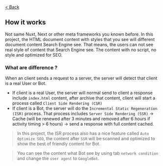 [< Back](../README.md)

## How it works

Not same Nuxt, Next or other meta frameworks you known before. In this project, the HTML document content with styles that you see will different document content Search Engine see. That means, the users can not see real style of content that Search Engine see. The content with no script, no style and optimized for SEO.

### What are difference ?

When an client sends a request to a server, the server will detect that client is a real User or Bot.

- If client is a real User, the server will normal send to client a response include `index.html` content, after archive that content, client will start a process called `Client Side Rendering (CSR)`
- If client is a Bot, the server will do the `Incremental Static Regeneration (ISR)` process. That process includes `Server Side Rendering (SSR)` -> Cache (will be renewed after 3 minutes and removed after 6 hours if activity timing > 6 hours) -> send a response with full content cached.

> In this project, the ISR process also has a nice feature called `Auto Optimize SEO`, the content after `SSR` will be scanned and optimized to show the best of friendly content for Bot.

> You can see the content what Bot see by using tab `network condition` and change the `user agent` to `GoogleBot`.
